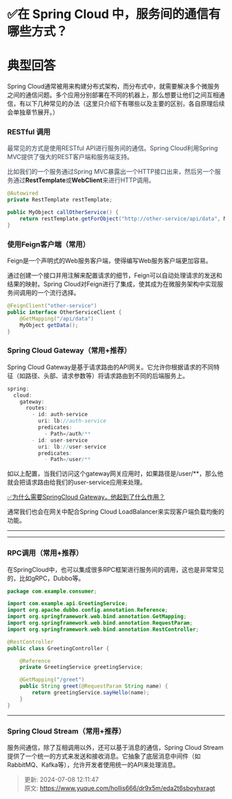 # ✅在 Spring Cloud 中，服务间的通信有哪些方式？

# 典型回答


Spring Cloud通常被用来构建分布式架构，而分布式中，就需要解决多个微服务之间的通信问题。多个应用分别部署在不同的机器上，那么想要让他们之间互相通信，有以下几种常见的办法（这里只介绍下有哪些以及主要的区别，各自原理后续会单独章节展开。）



### RESTful 调用
<font style="color:rgb(55, 65, 81);"></font>

<font style="color:rgb(55, 65, 81);">最常见的方式是使用RESTful API进行服务间的通信。Spring Cloud利用Spring MVC提供了强大的REST客户端和服务端支持。</font>

<font style="color:rgb(55, 65, 81);"></font>

<font style="color:rgb(55, 65, 81);">比如我们的一个服务通过Spring MVC暴露出一个HTTP接口出来，然后另一个服务通过</font>**RestTemplate**<font style="color:rgb(55, 65, 81);">或</font>**WebClient**<font style="color:rgb(55, 65, 81);">来进行HTTP调用。</font>

<font style="color:rgb(55, 65, 81);"></font>

```java
@Autowired
private RestTemplate restTemplate;

public MyObject callOtherService() {
    return restTemplate.getForObject("http://other-service/api/data", MyObject.class);
}
```



### 使用Feign客户端（常用）
<font style="color:rgb(55, 65, 81);"></font>

Feign是一个声明式的Web服务客户端，使得编写Web服务客户端更加容易。



通过创建一个接口并用注解来配置请求的细节，Feign可以自动处理请求的发送和结果的映射。Spring Cloud对Feign进行了集成，使其成为在微服务架构中实现服务间调用的一个流行选择。



```java
@FeignClient("other-service")
public interface OtherServiceClient {
    @GetMapping("/api/data")
    MyObject getData();
}
```



### Spring Cloud Gateway（常用+推荐）


Spring Cloud Gateway是基于请求路由的API网关。它允许你根据请求的不同特征（如路径、头部、请求参数等）将请求路由到不同的后端服务上。

<font style="color:rgb(55, 65, 81);"></font>

```java
spring:
  cloud:
    gateway:
      routes:
        - id: auth-service
          uri: lb://auth-service
          predicates:
            - Path=/auth/**
        - id: user-service
          uri: lb://user-service
          predicates:
            - Path=/user/**

```



如以上配置，当我们访问这个gateway网关应用时，如果路径是/user/**，那么他就会把请求路由给我们的user-service应用来处理。



[✅为什么需要SpringCloud Gateway，他起到了什么作用？](https://www.yuque.com/hollis666/dr9x5m/ow7cnpaa2du8zvv5)



通常我们也会在网关中配合Spring Cloud LoadBalancer来实现客户端负载均衡的功能。

****

****

### RPC调用（常用+推荐）


在SpringCloud中，也可以集成很多RPC框架进行服务间的调用，这也是非常常见的，比如gRPC，Dubbo等。



```java
package com.example.consumer;

import com.example.api.GreetingService;
import org.apache.dubbo.config.annotation.Reference;
import org.springframework.web.bind.annotation.GetMapping;
import org.springframework.web.bind.annotation.RequestParam;
import org.springframework.web.bind.annotation.RestController;

@RestController
public class GreetingController {

    @Reference
    private GreetingService greetingService;

    @GetMapping("/greet")
    public String greet(@RequestParam String name) {
        return greetingService.sayHello(name);
    }
}
```

****

### Spring Cloud Stream（常用+推荐）
<font style="color:rgb(55, 65, 81);"></font>

服务间通信，除了互相调用以外，还可以基于消息的通信，Spring Cloud Stream提供了一个统一的方式来发送和接收消息。它抽象了底层消息中间件（如RabbitMQ、Kafka等），允许开发者使用统一的API来处理消息。









> 更新: 2024-07-08 12:11:47  
> 原文: <https://www.yuque.com/hollis666/dr9x5m/eda2t6sboyhxragt>